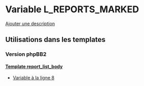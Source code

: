 # Variable L_REPORTS_MARKED
[Ajouter une description](https://fa-tvars.appspot.com/var/L_REPORTS_MARKED)

## Utilisations dans les templates

### Version phpBB2

#### [Template report_list_body](subsilver/report_list_body.md)
* [Variable &agrave; la ligne 8](../subsilver/report_list_body.tpl#L8)